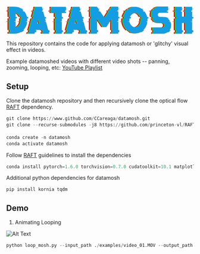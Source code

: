 ![Alt Text](examples/logo.png)

This repository contains the code for applying datamosh or 'glitchy' visual effect in videos.

Example datamoshed videos with different video shots -- panning, zooming, looping, etc: [YouTube Playlist](https://youtube.com/playlist?list=PLxQH-axrX98g7myRfhSe2XWomf-mUzuea)

## Setup
Clone the datamosh repository and then recursively clone the optical flow [RAFT](https://github.com/princeton-vl/RAFT) dependency.
```python
git clone https://www.github.com/CCareaga/datamosh.git
git clone --recurse-submodules -j8 https://github.com/princeton-vl/RAFT.git

conda create -n datamosh
conda activate datamosh
```

Follow [RAFT](https://github.com/princeton-vl/RAFT) guidelines to install the dependencies
```python
conda install pytorch=1.6.0 torchvision=0.7.0 cudatoolkit=10.1 matplotlib tensorboard scipy opencv -c pytorch
```
Additional python dependencies for datamosh
```python
pip install kornia tqdm
```

## Demo
1. Animating Looping

![Alt Text](examples/looping.gif)

```python
python loop_mosh.py --input_path ./examples/video_01.MOV --output_path ./examples/looping.gif --gif
```